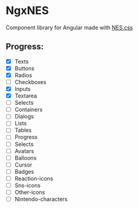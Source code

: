 # NgxNES

Component library for Angular made with [NES.css](https://nostalgic-css.github.io/NES.css/)

## Progress:

- [x] Texts
- [x] Buttons
- [x] Radios
- [ ] Checkboxes
- [x] Inputs
- [x] Textarea
- [ ] Selects
- [ ] Containers
- [ ] Dialogs
- [ ] Lists
- [ ] Tables
- [ ] Progress
- [ ] Selects
- [ ] Avatars
- [ ] Balloons
- [ ] Cursor
- [ ] Badges
- [ ] Reaction-icons
- [ ] Sns-icons
- [ ] Other-icons
- [ ] Nintendo-characters

